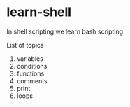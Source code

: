 # learn-shell
In shell scripting we learn bash scripting

List of topics

1. variables
2. conditions
3. functions
4. comments
5. print
6. loops